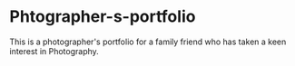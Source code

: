 # Phtographer-s-portfolio
This is a photographer's portfolio for a family friend who has taken a keen interest in Photography.

